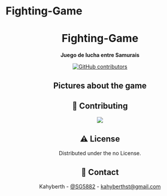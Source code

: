 # Fighting-Game

<div align="center">

  

  <h1>Fighting-Game</h1>
  
  <p>
    <b>Juego de lucha entre Samurais</b>
  </p>

  
<!-- Badges -->
[![GitHub contributors](https://badgen.net/github/contributors/Kahyberth/Fighting-Game)](https://GitHub.com/Kahyberth/Fighting-Game/graphs/contributors/)
  
## Pictures about the game
  
<!-- Contributing -->
## :wave: Contributing

<a href="https://github.com/Kahyberth/Fighting-Game/graphs/contributors">
  <img src="https://contrib.rocks/image?repo=Kahyberth/Fighting-Game" />
</a>



<!-- License -->
## :warning: License

Distributed under the no License.


<!-- Contact -->
## :handshake: Contact

Kahyberth - [@SG5882](https://twitter.com/SG5882) - kahyberthst@gmail.com






